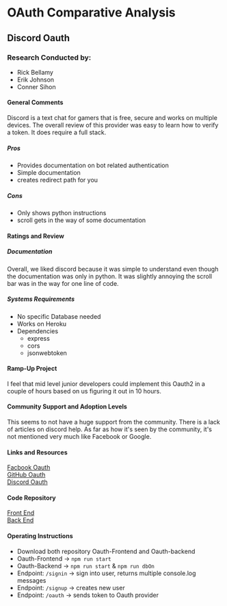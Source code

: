 # OAuth Comparative Analysis

## Discord Oauth

### Research Conducted by: 
* Rick Bellamy
* Erik Johnson 
* Conner Sihon

#### General Comments

Discord is a text chat for gamers that is free, secure and works on multiple devices. The overall
review of this provider was easy to learn how to verify a token. It does require a full stack.

##### Pros
* Provides documentation on bot related authentication
* Simple documentation
* creates redirect path for you

##### Cons
* Only shows python instructions
* scroll gets in the way of some documentation

#### Ratings and Review

##### Documentation
Overall, we liked discord because it was simple to understand even though the documentation was
only in python. It was slightly annoying the scroll bar was in the way for one line of code.

##### Systems Requirements
* No specific Database needed
* Works on Heroku
* Dependencies
  * express
  * cors
  * jsonwebtoken

#### Ramp-Up Project
I feel that mid level junior developers could implement this Oauth2 in a couple of hours based on us figuring
it out in 10 hours.

#### Community Support and Adoption Levels
This seems to not have a huge support from the community. There is a lack of articles on discord help.
As far as how it's seen by the community, it's not mentioned very much like Facebook or Google.

#### Links and Resources
[Facbook Oauth](https://developers.facebook.com/docs/facebook-login/auth-vs-data)<br>
[GitHub Oauth](https://developer.github.com/apps/building-oauth-apps/authorizing-oauth-apps/)<br>
[Discord Oauth](https://discordapp.com/developers/docs/topics/oauth2) 

#### Code Repository
[Front End](https://github.com/erikmjohnson/oauth-frontend)<br>
[Back End](https://github.com/erikmjohnson/oauth-backend)

#### Operating Instructions

* Download both repository Oauth-Frontend and Oauth-backend
* Oauth-Frontend -> `npm run start`
* Oauth-Backend -> `npm run start` & `npm run dbOn`
* Endpoint: `/signin` -> sign into user, returns multiple console.log messages
* Endpoint: `/signup` -> creates new user
* Endpoint: `/oauth` -> sends token to Oauth provider
